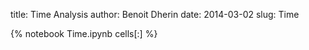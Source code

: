 title: Time Analysis 
author: Benoit Dherin 
date: 2014-03-02
slug: Time 

{% notebook Time.ipynb cells[:] %}


